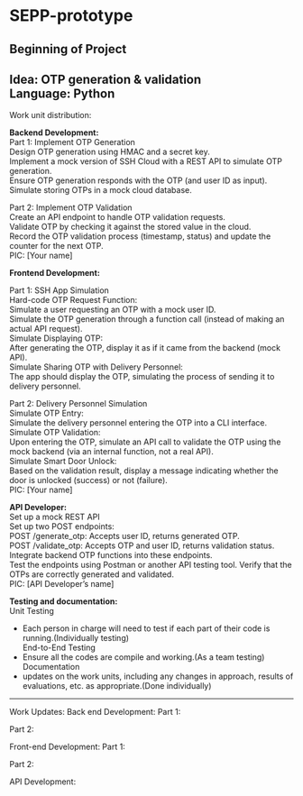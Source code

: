 # SEPP-prototype
Beginning of Project
---------------------------------------
Idea: OTP generation & validation<br>
Language: Python<br>
---------------------------------------
Work unit distribution:

<strong>Backend Development:</strong><br>
Part 1: Implement OTP Generation<br>
Design OTP generation using HMAC and a secret key.<br>
Implement a mock version of SSH Cloud with a REST API to simulate OTP generation.<br>
Ensure OTP generation responds with the OTP (and user ID as input).<br>
Simulate storing OTPs in a mock cloud database.<br>

Part 2: Implement OTP Validation<br>
Create an API endpoint to handle OTP validation requests.<br>
Validate OTP by checking it against the stored value in the cloud.<br>
Record the OTP validation process (timestamp, status) and update the counter for the next OTP.<br>
PIC: [Your name]<br>

<strong>Frontend Development:</strong><br>

Part 1: SSH App Simulation<br>
Hard-code OTP Request Function:<br>
Simulate a user requesting an OTP with a mock user ID.<br>
Simulate the OTP generation through a function call (instead of making an actual API request).<br>
Simulate Displaying OTP:<br>
After generating the OTP, display it as if it came from the backend (mock API).<br>
Simulate Sharing OTP with Delivery Personnel:<br>
The app should display the OTP, simulating the process of sending it to delivery personnel.<br>

Part 2: Delivery Personnel Simulation<br>
Simulate OTP Entry:<br>
Simulate the delivery personnel entering the OTP into a CLI interface.<br>
Simulate OTP Validation:<br>
Upon entering the OTP, simulate an API call to validate the OTP using the mock backend (via an internal function, not a real API).<br>
Simulate Smart Door Unlock:<br>
Based on the validation result, display a message indicating whether the door is unlocked (success) or not (failure).<br>
PIC: [Your name]<br>

<strong>API Developer:</strong><br>
Set up a mock REST API<br>
Set up two POST endpoints:<br>
POST /generate_otp: Accepts user ID, returns generated OTP.<br>
POST /validate_otp: Accepts OTP and user ID, returns validation status.<br>
Integrate backend OTP functions into these endpoints.<br>
Test the endpoints using Postman or another API testing tool. Verify that the OTPs are correctly generated and validated.<br>
PIC: [API Developer’s name]<br>

<strong>Testing and documentation:</strong><br>
Unit Testing<br>
* Each person in charge will need to test if each part of their code is running.(Individually testing)<br>
End-to-End Testing<br>
* Ensure all the codes are compile and working.(As a team testing)<br>
Documentation<br>
* updates on the work units, including any changes in approach, results of evaluations, etc. as appropriate.(Done individually)<br>

---------------------------------------
Work Updates:
Back end Development:
Part 1:





Part 2:



Front-end Development:
Part 1:




Part 2:



API Development: